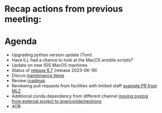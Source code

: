 # Recap actions from previous meeting:


# Agenda
- Upgrading python version update (Tom)
- Have ILL had a chance to look at the MacOS ansible scripts?
- Update on new ISIS MacOS machines
- Status of [release 6.7](https://github.com/mantidproject/mantid/milestone/116) (release 2023-06-19)
- Discus [maintenance items](https://github.com/orgs/mantidproject/projects/15)
- Review [roadmap](https://github.com/mantidproject/roadmap/projects/1)
- Reviewing pull requests from facilities with limited staff [example PR from MLZ](https://github.com/mantidproject/mantid/pull/35389)
- Additional conda dependency from different channel [moving pystog from external project to ananconda/neutrons](https://github.com/mantidproject/mantid/pull/35673)
- AOB
